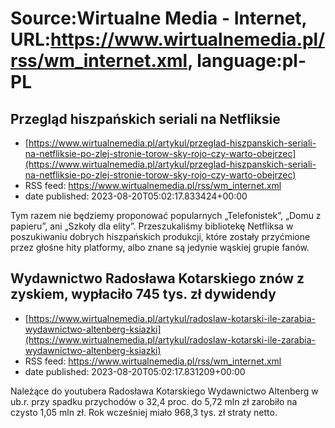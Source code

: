 # Source:Wirtualne Media - Internet, URL:https://www.wirtualnemedia.pl/rss/wm_internet.xml, language:pl-PL

## Przegląd hiszpańskich seriali na Netfliksie
 - [https://www.wirtualnemedia.pl/artykul/przeglad-hiszpanskich-seriali-na-netfliksie-po-zlej-stronie-torow-sky-rojo-czy-warto-obejrzec](https://www.wirtualnemedia.pl/artykul/przeglad-hiszpanskich-seriali-na-netfliksie-po-zlej-stronie-torow-sky-rojo-czy-warto-obejrzec)
 - RSS feed: https://www.wirtualnemedia.pl/rss/wm_internet.xml
 - date published: 2023-08-20T05:02:17.833424+00:00

Tym razem nie będziemy proponować popularnych „Telefonistek”, „Domu z papieru”, ani „Szkoły dla elity”. Przeszukaliśmy bibliotekę Netfliksa w poszukiwaniu dobrych hiszpańskich produkcji, które zostały przyćmione przez głośne hity platformy, albo znane są jedynie wąskiej grupie fanów.

## Wydawnictwo Radosława Kotarskiego znów z zyskiem, wypłaciło 745 tys. zł dywidendy
 - [https://www.wirtualnemedia.pl/artykul/radoslaw-kotarski-ile-zarabia-wydawnictwo-altenberg-ksiazki](https://www.wirtualnemedia.pl/artykul/radoslaw-kotarski-ile-zarabia-wydawnictwo-altenberg-ksiazki)
 - RSS feed: https://www.wirtualnemedia.pl/rss/wm_internet.xml
 - date published: 2023-08-20T05:02:17.831209+00:00

Należące do youtubera Radosława Kotarskiego Wydawnictwo Altenberg w ub.r. przy spadku przychodów o 32,4 proc. do 5,72 mln zł zarobiło na czysto 1,05 mln zł. Rok wcześniej miało 968,3 tys. zł straty netto.


